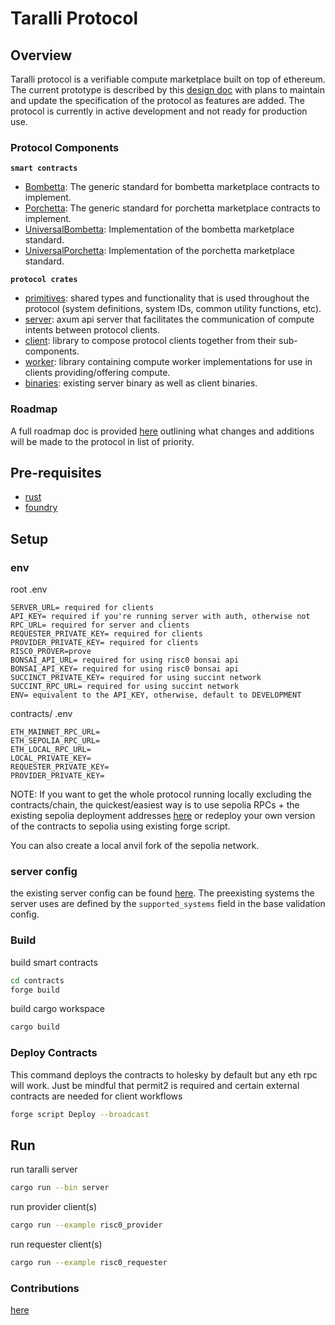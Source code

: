 # Taralli Protocol

## Overview

Taralli protocol is a verifiable compute marketplace built on top of ethereum. The current prototype is described by this [design doc](./docs/taralli-design.md) with plans to maintain and update the specification of the protocol as features are added. The protocol is currently in active development and not ready for production use.

### Protocol Components

**`smart contracts`**

- [Bombetta](./contracts/src/abstract/Bombetta.sol): The generic standard for bombetta marketplace contracts to implement.
- [Porchetta](./contracts/src/abstract/Porchetta.sol): The generic standard for porchetta marketplace contracts to implement.
- [UniversalBombetta](./contracts/src/UniversalBombetta.sol): Implementation of the bombetta marketplace standard.
- [UniversalPorchetta](./contracts/src/UniversalPorchetta.sol): Implementation of the porchetta marketplace standard.

**`protocol crates`**

- [primitives](./crates/taralli-primitives/): shared types and functionality that is used throughout the protocol (system definitions, system IDs, common utility functions, etc).
- [server](./crates/taralli-server/): axum api server that facilitates the communication of compute intents between protocol clients.
- [client](./crates/taralli-client/): library to compose protocol clients together from their sub-components.
- [worker](./crates/taralli-worker/): library containing compute worker implementations for use in clients providing/offering compute.
- [binaries](./bin/): existing server binary as well as client binaries.

### Roadmap

A full roadmap doc is provided [here](./docs/roadmap.md) outlining what changes and additions will be made to the protocol in list of priority.

## Pre-requisites

- [rust](https://www.rust-lang.org/tools/install)
- [foundry](https://book.getfoundry.sh/getting-started/installation)

## Setup

### env

root .env
```
SERVER_URL= required for clients
API_KEY= required if you're running server with auth, otherwise not
RPC_URL= required for server and clients
REQUESTER_PRIVATE_KEY= required for clients
PROVIDER_PRIVATE_KEY= required for clients
RISC0_PROVER=prove
BONSAI_API_URL= required for using risc0 bonsai api
BONSAI_API_KEY= required for using risc0 bonsai api
SUCCINCT_PRIVATE_KEY= required for using succint network
SUCCINT_RPC_URL= required for using succint network
ENV= equivalent to the API_KEY, otherwise, default to DEVELOPMENT
```
contracts/ .env
```
ETH_MAINNET_RPC_URL=
ETH_SEPOLIA_RPC_URL=
ETH_LOCAL_RPC_URL=
LOCAL_PRIVATE_KEY=
REQUESTER_PRIVATE_KEY=
PROVIDER_PRIVATE_KEY=
```

NOTE: 
If you want to get the whole protocol running locally excluding the contracts/chain, the quickest/easiest way is to use sepolia RPCs + the existing sepolia deployment addresses [here](./contracts/deployments/sepolia_deployments.json) or redeploy your own version of the contracts to sepolia using existing forge script.

You can also create a local anvil fork of the sepolia network.

### server config

the existing server config can be found [here](./config.json). The preexisting systems the server uses are defined by the `supported_systems` field in the base validation config.

### Build

build smart contracts
```bash
cd contracts
forge build
```

build cargo workspace
```bash
cargo build
 ```

### Deploy Contracts
This command deploys the contracts to holesky by default but any eth rpc will work. Just be mindful that permit2 is required and certain external contracts are needed for client workflows
```bash
forge script Deploy --broadcast
```

## Run

run taralli server
```bash
cargo run --bin server
```

run provider client(s)
```bash
cargo run --example risc0_provider
```

run requester client(s)
```bash
cargo run --example risc0_requester
```

### Contributions

[here](./docs/CONTRIBUTING.md)
